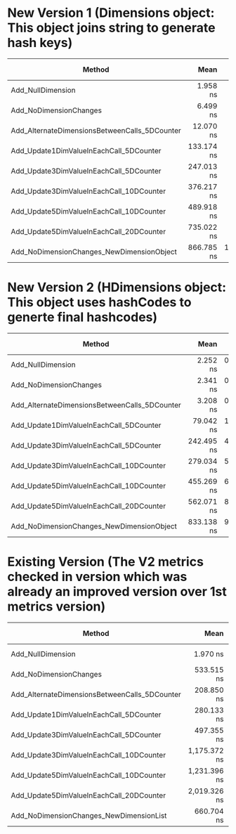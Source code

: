 ﻿# New Version 1 (Dimensions object: This object joins string to generate hash keys)
|                                        Method |       Mean |      Error |     StdDev |        Min |        Max |  Gen 0 | Gen 1 | Gen 2 | Allocated |
|---------------------------------------------- |-----------:|-----------:|-----------:|-----------:|-----------:|-------:|------:|------:|----------:|
|                             Add_NullDimension |   1.958 ns |  0.0259 ns |  0.0230 ns |   1.933 ns |   2.004 ns |      - |     - |     - |         - |
|                        Add_NoDimensionChanges |   6.499 ns |  0.1196 ns |  0.1119 ns |   6.352 ns |   6.752 ns |      - |     - |     - |         - |
| Add_AlternateDimensionsBetweenCalls_5DCounter |  12.070 ns |  0.1288 ns |  0.1142 ns |  11.947 ns |  12.340 ns |      - |     - |     - |         - |
|       Add_Update1DimValueInEachCall_5DCounter | 133.174 ns |  1.5382 ns |  1.3636 ns | 131.698 ns | 136.284 ns | 0.0012 |     - |     - |     112 B |
|       Add_Update3DimValueInEachCall_5DCounter | 247.013 ns |  4.8881 ns |  6.3559 ns | 237.263 ns | 259.356 ns | 0.0024 |     - |     - |     216 B |
|      Add_Update3DimValueInEachCall_10DCounter | 376.217 ns |  7.5577 ns |  8.4003 ns | 364.584 ns | 394.305 ns | 0.0029 |     - |     - |     264 B |
|      Add_Update5DimValueInEachCall_10DCounter | 489.918 ns |  9.0157 ns |  8.4333 ns | 478.030 ns | 509.480 ns | 0.0043 |     - |     - |     368 B |
|      Add_Update5DimValueInEachCall_20DCounter | 735.022 ns |  7.6993 ns |  7.2020 ns | 721.234 ns | 747.792 ns | 0.0048 |     - |     - |     440 B |
|     Add_NoDimensionChanges_NewDimensionObject | 866.785 ns | 15.5553 ns | 13.7894 ns | 843.592 ns | 897.220 ns | 0.0095 |     - |     - |     768 B |

# New Version 2 (HDimensions object: This object uses hashCodes to generte final hashcodes)
|                                        Method |       Mean |     Error |    StdDev |        Min |        Max |  Gen 0 | Gen 1 | Gen 2 | Allocated |
|---------------------------------------------- |-----------:|----------:|----------:|-----------:|-----------:|-------:|------:|------:|----------:|
|                             Add_NullDimension |   2.252 ns | 0.0448 ns | 0.0397 ns |   2.208 ns |   2.333 ns |      - |     - |     - |         - |
|                        Add_NoDimensionChanges |   2.341 ns | 0.0811 ns | 0.0902 ns |   2.238 ns |   2.519 ns |      - |     - |     - |         - |
| Add_AlternateDimensionsBetweenCalls_5DCounter |   3.208 ns | 0.0433 ns | 0.0405 ns |   3.147 ns |   3.276 ns |      - |     - |     - |         - |
|       Add_Update1DimValueInEachCall_5DCounter |  79.042 ns | 1.5634 ns | 1.4624 ns |  76.687 ns |  81.609 ns | 0.0005 |     - |     - |      40 B |
|       Add_Update3DimValueInEachCall_5DCounter | 242.495 ns | 4.6849 ns | 4.6012 ns | 235.768 ns | 251.034 ns | 0.0014 |     - |     - |     120 B |
|      Add_Update3DimValueInEachCall_10DCounter | 279.034 ns | 5.1257 ns | 4.5438 ns | 270.047 ns | 286.147 ns | 0.0014 |     - |     - |     120 B |
|      Add_Update5DimValueInEachCall_10DCounter | 455.269 ns | 6.1932 ns | 5.1716 ns | 444.758 ns | 462.086 ns | 0.0024 |     - |     - |     200 B |
|      Add_Update5DimValueInEachCall_20DCounter | 562.071 ns | 8.8397 ns | 8.2687 ns | 550.984 ns | 579.346 ns | 0.0019 |     - |     - |     200 B |
|     Add_NoDimensionChanges_NewDimensionObject | 833.138 ns | 9.1077 ns | 8.0738 ns | 817.788 ns | 843.001 ns | 0.0067 |     - |     - |     552 B |


# Existing Version (The V2 metrics checked in version which was already an improved version over 1st metrics version)
|                                        Method |         Mean |      Error |     StdDev |       Median |          Min |          Max |  Gen 0 | Gen 1 | Gen 2 | Allocated |
|---------------------------------------------- |-------------:|-----------:|-----------:|-------------:|-------------:|-------------:|-------:|------:|------:|----------:|
|                             Add_NullDimension |     1.970 ns |  0.0168 ns |  0.0140 ns |     1.969 ns |     1.949 ns |     2.000 ns |      - |     - |     - |         - |
|                        Add_NoDimensionChanges |   533.515 ns |  6.6799 ns |  6.2484 ns |   535.115 ns |   524.261 ns |   544.398 ns | 0.0010 |     - |     - |      96 B |
| Add_AlternateDimensionsBetweenCalls_5DCounter |   208.850 ns |  3.2284 ns |  2.6958 ns |   209.518 ns |   205.248 ns |   214.668 ns | 0.0012 |     - |     - |      96 B |
|       Add_Update1DimValueInEachCall_5DCounter |   280.133 ns |  5.5954 ns |  5.7461 ns |   279.421 ns |   271.489 ns |   292.624 ns | 0.0029 |     - |     - |     256 B |
|       Add_Update3DimValueInEachCall_5DCounter |   497.355 ns |  9.1052 ns |  7.6033 ns |   495.894 ns |   489.577 ns |   513.451 ns | 0.0038 |     - |     - |     336 B |
|      Add_Update3DimValueInEachCall_10DCounter | 1,175.372 ns | 27.9880 ns | 82.5232 ns | 1,145.878 ns | 1,081.511 ns | 1,379.708 ns | 0.0038 |     - |     - |     336 B |
|      Add_Update5DimValueInEachCall_10DCounter | 1,231.396 ns | 12.9752 ns | 10.8349 ns | 1,231.791 ns | 1,215.706 ns | 1,251.861 ns | 0.0057 |     - |     - |     568 B |
|      Add_Update5DimValueInEachCall_20DCounter | 2,019.326 ns | 23.3406 ns | 19.4904 ns | 2,019.314 ns | 1,988.731 ns | 2,057.450 ns | 0.0038 |     - |     - |     568 B |
|       Add_NoDimensionChanges_NewDimensionList |   660.704 ns |  3.7455 ns |  3.1277 ns |   660.366 ns |   656.207 ns |   665.947 ns | 0.0038 |     - |     - |     368 B |


